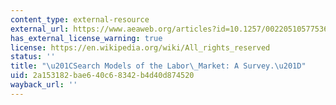 ```yaml
---
content_type: external-resource
external_url: https://www.aeaweb.org/articles?id=10.1257/002205105775362014
has_external_license_warning: true
license: https://en.wikipedia.org/wiki/All_rights_reserved
status: ''
title: "\u201CSearch Models of the Labor\_Market: A Survey.\u201D"
uid: 2a153182-bae6-40c6-8342-b4d40d874520
wayback_url: ''
---
```


